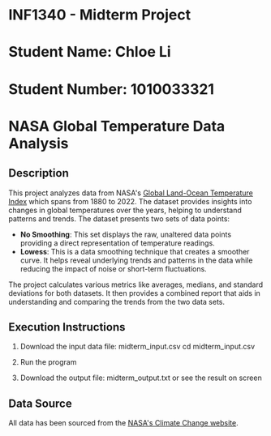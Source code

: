 # INF1340 - Midterm Project
# Student Name: Chloe Li
# Student Number: 1010033321
# NASA Global Temperature Data Analysis

## Description

This project analyzes data from NASA's [Global Land-Ocean Temperature Index](https://climate.nasa.gov/vital-signs/global-temperature/) which spans from 1880 to 2022. The dataset provides insights into changes in global temperatures over the years, helping to understand patterns and trends.
The dataset presents two sets of data points:
- **No Smoothing**: This set displays the raw, unaltered data points providing a direct representation of temperature readings.
- **Lowess**: This is a data smoothing technique that creates a smoother curve. It helps reveal underlying trends and patterns in the data while reducing the impact of noise or short-term fluctuations.

The project calculates various metrics like averages, medians, and standard deviations for both datasets. It then provides a combined report that aids in understanding and comparing the trends from the two data sets.

## Execution Instructions

1. Download the input data file: midterm_input.csv
   cd midterm_input.csv
3. Run the program
   
5. Download the output file: midterm_output.txt or see the result on screen

## Data Source
All data has been sourced from the [NASA's Climate Change website](https://climate.nasa.gov/vital-signs/global-temperature/).
